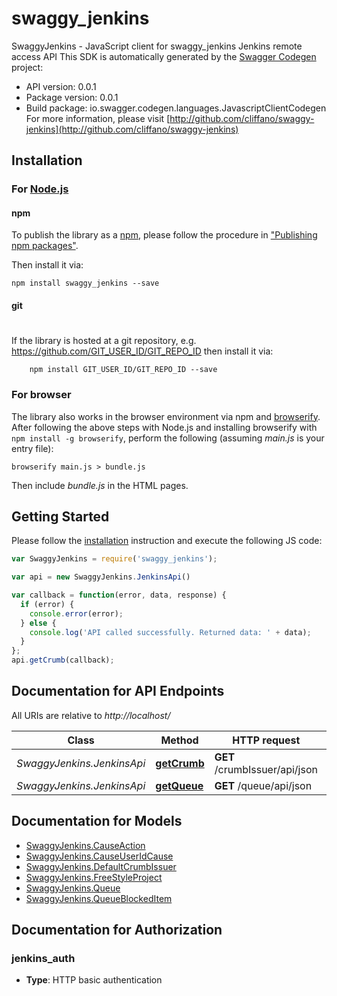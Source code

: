 # swaggy_jenkins

SwaggyJenkins - JavaScript client for swaggy_jenkins
Jenkins remote access API
This SDK is automatically generated by the [Swagger Codegen](https://github.com/swagger-api/swagger-codegen) project:

- API version: 0.0.1
- Package version: 0.0.1
- Build package: io.swagger.codegen.languages.JavascriptClientCodegen
For more information, please visit [http://github.com/cliffano/swaggy-jenkins](http://github.com/cliffano/swaggy-jenkins)

## Installation

### For [Node.js](https://nodejs.org/)

#### npm

To publish the library as a [npm](https://www.npmjs.com/),
please follow the procedure in ["Publishing npm packages"](https://docs.npmjs.com/getting-started/publishing-npm-packages).

Then install it via:

```shell
npm install swaggy_jenkins --save
```

#### git
#
If the library is hosted at a git repository, e.g.
https://github.com/GIT_USER_ID/GIT_REPO_ID
then install it via:

```shell
    npm install GIT_USER_ID/GIT_REPO_ID --save
```

### For browser

The library also works in the browser environment via npm and [browserify](http://browserify.org/). After following
the above steps with Node.js and installing browserify with `npm install -g browserify`,
perform the following (assuming *main.js* is your entry file):

```shell
browserify main.js > bundle.js
```

Then include *bundle.js* in the HTML pages.

## Getting Started

Please follow the [installation](#installation) instruction and execute the following JS code:

```javascript
var SwaggyJenkins = require('swaggy_jenkins');

var api = new SwaggyJenkins.JenkinsApi()

var callback = function(error, data, response) {
  if (error) {
    console.error(error);
  } else {
    console.log('API called successfully. Returned data: ' + data);
  }
};
api.getCrumb(callback);

```

## Documentation for API Endpoints

All URIs are relative to *http://localhost/*

Class | Method | HTTP request | Description
------------ | ------------- | ------------- | -------------
*SwaggyJenkins.JenkinsApi* | [**getCrumb**](docs/JenkinsApi.md#getCrumb) | **GET** /crumbIssuer/api/json | 
*SwaggyJenkins.JenkinsApi* | [**getQueue**](docs/JenkinsApi.md#getQueue) | **GET** /queue/api/json | 


## Documentation for Models

 - [SwaggyJenkins.CauseAction](docs/CauseAction.md)
 - [SwaggyJenkins.CauseUserIdCause](docs/CauseUserIdCause.md)
 - [SwaggyJenkins.DefaultCrumbIssuer](docs/DefaultCrumbIssuer.md)
 - [SwaggyJenkins.FreeStyleProject](docs/FreeStyleProject.md)
 - [SwaggyJenkins.Queue](docs/Queue.md)
 - [SwaggyJenkins.QueueBlockedItem](docs/QueueBlockedItem.md)


## Documentation for Authorization


### jenkins_auth

- **Type**: HTTP basic authentication

